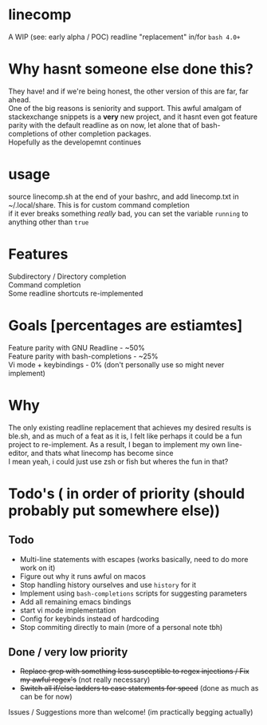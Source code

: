 # linecomp
A WIP (see: early alpha / POC) readline "replacement" in/for ``bash 4.0+``  

# Why hasnt someone else done this?
They have! and if we're being honest, the other version of this are far, far ahead.  
One of the big reasons is seniority and support. This awful amalgam of stackexchange snippets is a __very__ new project, and it hasnt even got feature parity with the default readline as on now, let alone that of bash-completions of other completion packages.  
Hopefully as the developemnt continues

# usage
source linecomp.sh at the end of your bashrc, and add linecomp.txt in ~/.local/share. This is for custom command completion  
if it ever breaks something _really_ bad, you can set the variable ``running`` to anything other than ``true``  

# Features
Subdirectory / Directory completion  
Command completion  
Some readline shortcuts re-implemented  

# Goals [percentages are estiamtes]
Feature parity with GNU Readline - ~50%  
Feature parity with bash-completions - ~25%  
Vi mode + keybindings - 0%  (don't personally use so might never implement)

# Why
The only existing readline replacement that achieves my desired results is ble.sh, and as much of a feat as it is, I felt like perhaps it could be a fun project to re-implement. As a result, I began to implement my own line-editor, and thats what linecomp has become since  
I mean yeah, i could just use zsh or fish but wheres the fun in that?  

# Todo's ( in order of priority (should probably put somewhere else))
## Todo
 - Multi-line statements with escapes (works basically, need to do more work on it)
 - Figure out why it runs awful on macos
 - Stop handling history ourselves and use ``history`` for it
 - Implement using ``bash-completions`` scripts for suggesting parameters
 - Add all remaining emacs bindings
 - start vi mode implementation
 - Config for keybinds instead of hardcoding
 - Stop commiting directly to main (more of a personal note tbh)

## Done / very low priority
 - ~~Replace grep with something less susceptible to regex injections / Fix my awful regex's~~ (not really necessary)
 - ~~Switch all if/else ladders to case statements for speed~~ (done as much as can be for now)


Issues / Suggestions more than welcome! (im practically begging actually)
